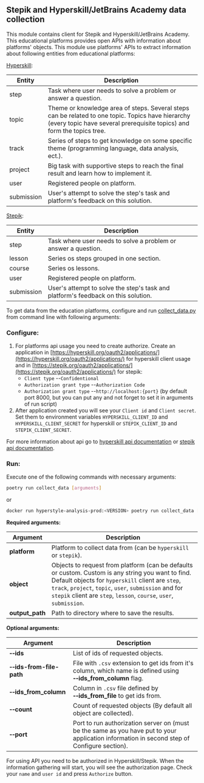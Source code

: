 ## Stepik and Hyperskill/JetBrains Academy data collection

This module contains client for Stepik and Hyperskill/JetBrains Academy. This educational platforms provides open APIs with information
about platforms' objects.
This module use platforms' APIs to extract information about following entities from educational platforms:

[Hyperskill](https://hyperskill.org/api/docs/): 

| Entity     | Description                                                                                                                                                                 |
|------------|-----------------------------------------------------------------------------------------------------------------------------------------------------------------------------|
| step       | Task where user needs to solve a problem or answer a question.                                                                                                              |
| topic      | Theme or knowledge area of steps. Several steps can be related to one topic. Topics have hierarchy (every topic have several prerequisite topics) and form the topics tree. |
| track      | Series of steps to get knowledge on some specific theme (programming language, data analysis, ect.).                                                                        |
| project    | Big task with supportive steps to reach the final result and learn how to implement it.                                                                                     |  
| user       | Registered people on platform.                                                                                                                                              |
| submission | User's attempt to solve the step's task and platform's feedback on this solution.                                                                                           |

[Stepik](https://stepik.org/api/docs/):

| Entity     | Description                                                                       |
|------------|-----------------------------------------------------------------------------------|
| step       | Task where user needs to solve a problem or answer a question.                    |
| lesson     | Series os steps grouped in one section.                                           |
| course     | Series os lessons.                                                                | 
| user       | Registered people on platform.                                                    |
| submission | User's attempt to solve the step's task and platform's feedback on this solution. |

To get data from the education platforms, configure and run [collect_data.py](src/collect_data.py) 
from command line with following arguments:
### Configure:

1. For platforms api usage you need to create authorize. Create an application in [https://hyperskill.org/oauth2/applications/](https://hyperskill.org/oauth2/applications/) for 
   hyperskill client usage and in [https://stepik.org/oauth2/applications/](https://stepik.org/oauth2/applications/) for stepik:
   * `Client type` --`Confidentional`
   * `Authorization grant type` --`Authorization Code`
   * `Authorization grant type` --`http://localhost:{port}` (by default port 8000, but you can put any and not forget to set it in arguments of run script)
2. After application created you will see your `Client id` and `Client secret`. Set them to environment variables 
   `HYPERSKILL_CLIENT_ID` and `HYPERSKILL_CLIENT_SECRET` for hyperskill or `STEPIK_CLIENT_ID` and `STEPIK_CLIENT_SECRET`.
   
For more information about api go to [hyperskill api documentation](https://hyperskill.org/api/docs/) or [stepik api documentation](https://stepik.org/api/docs/).
   
### Run:

Execute one of the following commands with necessary arguments:
```bash
poetry run collect_data [arguments]
```
or
```bash
docker run hyperstyle-analysis-prod:<VERSION> poetry run collect_data [arguments]
```

**Required arguments:**

| Argument        | Description                                                                                                                                                                                                                                                                             |
|-----------------|-----------------------------------------------------------------------------------------------------------------------------------------------------------------------------------------------------------------------------------------------------------------------------------------|
| **platform**    | Platform to collect data from (can be `hyperskill` or `stepik`).                                                                                                                                                                                                                        |
| **object**      | Objects to request from platform (can be defaults or custom. Custom is any string you want to find. Default objects for `hyperskill` client are `step`, `track`, `project`, `topic`, `user`, `submission` and for `stepik` client are `step`, `lesson`, `course`, `user`, `submission`. |
| **output_path** | Path to directory where to save the results.                                                                                                                                                                                                                                            |

**Optional arguments:**

| Argument                               | Description                                                                                                                                 |
|----------------------------------------|---------------------------------------------------------------------------------------------------------------------------------------------|
| **&#8209;&#8209;ids**                  | List of ids of requested objects.                                                                                                           |
| **&#8209;&#8209;ids-from-file-path**   | File with `.csv` extension to get ids from it's column, which name is defined using **&#8209;&#8209;ids_from_column** flag.                 |
| **&#8209;&#8209;ids_from_column**      | Column in `.csv` file defined by **&#8209;&#8209;ids_from_file** to get ids from.                                                           |
| **&#8209;&#8209;count**                | Count of requested objects (By default all object are collected).                                                                           |
| **&#8209;&#8209;port**                 | Port to run authorization server on (must be the same as you have put to your application information in second step of Configure section). |

For using API you need to be authorized in Hyperskill/Stepik. When the information gathering will start, you will see the authorization page.
Check your `name` and `user id` and press `Authorize` button. 
